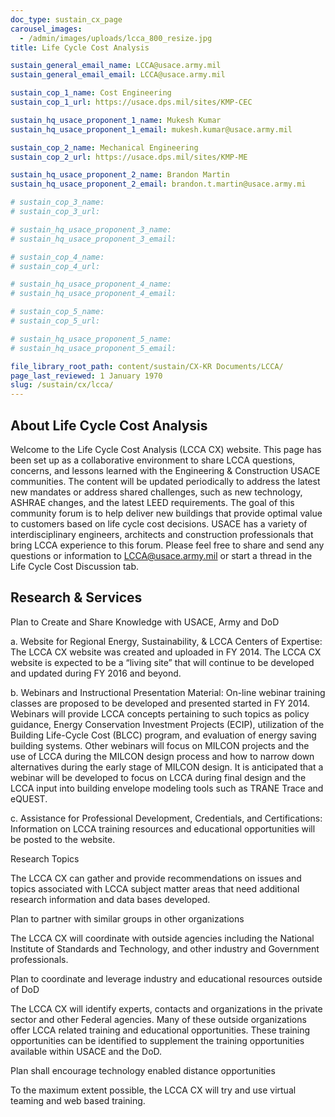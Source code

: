 ```yaml
---
doc_type: sustain_cx_page
carousel_images:
  - /admin/images/uploads/lcca_800_resize.jpg
title: Life Cycle Cost Analysis

sustain_general_email_name: LCCA@usace.army.mil
sustain_general_email_email: LCCA@usace.army.mil

sustain_cop_1_name: Cost Engineering
sustain_cop_1_url: https://usace.dps.mil/sites/KMP-CEC

sustain_hq_usace_proponent_1_name: Mukesh Kumar
sustain_hq_usace_proponent_1_email: mukesh.kumar@usace.army.mil

sustain_cop_2_name: Mechanical Engineering
sustain_cop_2_url: https://usace.dps.mil/sites/KMP-ME

sustain_hq_usace_proponent_2_name: Brandon Martin
sustain_hq_usace_proponent_2_email: brandon.t.martin@usace.army.mi

# sustain_cop_3_name: 
# sustain_cop_3_url: 

# sustain_hq_usace_proponent_3_name: 
# sustain_hq_usace_proponent_3_email: 

# sustain_cop_4_name: 
# sustain_cop_4_url:  

# sustain_hq_usace_proponent_4_name: 
# sustain_hq_usace_proponent_4_email: 

# sustain_cop_5_name: 
# sustain_cop_5_url: 

# sustain_hq_usace_proponent_5_name: 
# sustain_hq_usace_proponent_5_email: 

file_library_root_path: content/sustain/CX-KR Documents/LCCA/
page_last_reviewed: 1 January 1970
slug: /sustain/cx/lcca/
---
```


## About Life Cycle Cost Analysis

Welcome to the Life Cycle Cost Analysis (LCCA CX) website. This page has been set up as a collaborative environment to share LCCA questions, concerns, and lessons learned with the Engineering & Construction USACE communities. The content will be updated periodically to address the latest new mandates or address shared challenges, such as new technology, ASHRAE changes, and the latest LEED requirements. The goal of this community forum is to help deliver new buildings that provide optimal value to customers based on life cycle cost decisions. USACE has a variety of interdisciplinary engineers, architects and construction professionals that bring LCCA experience to this forum. Please feel free to share and send any questions or information to LCCA@usace.army.mil or start a thread in the Life Cycle Cost Discussion tab. ​

## Research & Services

Plan to Create and Share Knowledge with USACE, Army and DoD

a. Website for Regional Energy, Sustainability, & LCCA Centers of Expertise: The LCCA CX website was created and uploaded in FY 2014. The LCCA CX website is expected to be a “living site” that will continue to be developed and updated during FY 2016 and beyond.

b. Webinars and Instructional Presentation Material: On-line webinar training classes are proposed to be developed and presented started in FY 2014. Webinars will provide LCCA concepts pertaining to such topics as policy guidance, Energy Conservation Investment Projects (ECIP), utilization of the Building Life-Cycle Cost (BLCC) program, and evaluation of energy saving building systems. Other webinars will focus on MILCON projects and the use of LCCA during the MILCON design process and how to narrow down alternatives during the early stage of MILCON design. It is anticipated that a webinar will be developed to focus on LCCA during final design and the LCCA input into building envelope modeling tools such as TRANE Trace and eQUEST.

c. Assistance for Professional Development, Credentials, and Certifications: Information on LCCA training resources and educational opportunities will be posted to the website.

Research Topics

The LCCA CX can gather and provide recommendations on issues and topics associated with LCCA subject matter areas that need additional research information and data bases developed.

Plan to partner with similar groups in other organizations

The LCCA CX will coordinate with outside agencies including the National Institute of Standards and Technology, and other industry and Government professionals.

Plan to coordinate and leverage industry and educational resources outside of DoD

The LCCA CX will identify experts, contacts and organizations in the private sector and other Federal agencies. Many of these outside organizations offer LCCA related training and educational opportunities. These training opportunities can be identified to supplement the training opportunities available within USACE and the DoD.

Plan shall encourage technology enabled distance opportunities

To the maximum extent possible, the LCCA CX will try and use virtual teaming and web based training.
